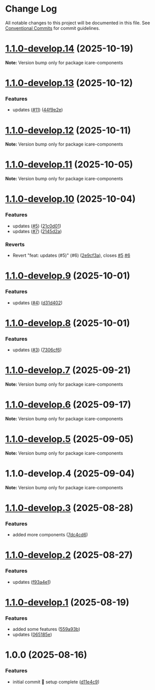 # Change Log

All notable changes to this project will be documented in this file.
See [Conventional Commits](https://conventionalcommits.org) for commit guidelines.

# [1.1.0-develop.14](https://github.com/ajkirwan1/icare-components/compare/icare-components@1.1.0-develop.13...icare-components@1.1.0-develop.14) (2025-10-19)

**Note:** Version bump only for package icare-components

# [1.1.0-develop.13](https://github.com/ajkirwan1/icare-components/compare/icare-components@1.1.0-develop.12...icare-components@1.1.0-develop.13) (2025-10-12)

### Features

- updates ([#11](https://github.com/ajkirwan1/icare-components/issues/11)) ([44f9e2e](https://github.com/ajkirwan1/icare-components/commit/44f9e2e9f9baf4f8bb328641fc9765c0ae22a92d))

# [1.1.0-develop.12](https://github.com/ajkirwan1/icare-components/compare/icare-components@1.1.0-develop.11...icare-components@1.1.0-develop.12) (2025-10-11)

**Note:** Version bump only for package icare-components

# [1.1.0-develop.11](https://github.com/ajkirwan1/icare-components/compare/icare-components@1.1.0-develop.10...icare-components@1.1.0-develop.11) (2025-10-05)

**Note:** Version bump only for package icare-components

# [1.1.0-develop.10](https://github.com/ajkirwan1/icare-components/compare/icare-components@1.1.0-develop.9...icare-components@1.1.0-develop.10) (2025-10-04)

### Features

- updates ([#5](https://github.com/ajkirwan1/icare-components/issues/5)) ([21c0d01](https://github.com/ajkirwan1/icare-components/commit/21c0d01023d71d261a9bd9abaee1d8f6bc124276))
- updates ([#7](https://github.com/ajkirwan1/icare-components/issues/7)) ([2145d2a](https://github.com/ajkirwan1/icare-components/commit/2145d2a7a49ebd6ae0459666909ba8c86326957c))

### Reverts

- Revert "feat: updates (#5)" (#6) ([2e9cf3a](https://github.com/ajkirwan1/icare-components/commit/2e9cf3a1c99d30193f182aa58cd33b6d5f5b0f1a)), closes [#5](https://github.com/ajkirwan1/icare-components/issues/5) [#6](https://github.com/ajkirwan1/icare-components/issues/6)

# [1.1.0-develop.9](https://github.com/ajkirwan1/icare-components/compare/icare-components@1.1.0-develop.8...icare-components@1.1.0-develop.9) (2025-10-01)

### Features

- updates ([#4](https://github.com/ajkirwan1/icare-components/issues/4)) ([d31d402](https://github.com/ajkirwan1/icare-components/commit/d31d402c8fbf3d0aa83274743737bbae5e7e1289))

# [1.1.0-develop.8](https://github.com/ajkirwan1/icare-components/compare/icare-components@1.1.0-develop.7...icare-components@1.1.0-develop.8) (2025-10-01)

### Features

- updates ([#3](https://github.com/ajkirwan1/icare-components/issues/3)) ([7306cf6](https://github.com/ajkirwan1/icare-components/commit/7306cf65c86860b30114c15a3606967d31ff6b86))

# [1.1.0-develop.7](https://github.com/ajkirwan1/icare-components/compare/icare-components@1.1.0-develop.6...icare-components@1.1.0-develop.7) (2025-09-21)

**Note:** Version bump only for package icare-components

# [1.1.0-develop.6](https://github.com/ajkirwan1/icare-components/compare/icare-components@1.1.0-develop.5...icare-components@1.1.0-develop.6) (2025-09-17)

**Note:** Version bump only for package icare-components

# [1.1.0-develop.5](https://github.com/ajkirwan1/icare-components/compare/icare-components@1.1.0-develop.4...icare-components@1.1.0-develop.5) (2025-09-05)

**Note:** Version bump only for package icare-components

# 1.1.0-develop.4 (2025-09-04)

**Note:** Version bump only for package icare-components

# [1.1.0-develop.3](https://github.com/ajkirwan1/icare-components/compare/v1.1.0-develop.2...v1.1.0-develop.3) (2025-08-28)

### Features

- added more components ([7dc4cd6](https://github.com/ajkirwan1/icare-components/commit/7dc4cd6dbb1bf242bc473807893ae00ee12af3a6))

# [1.1.0-develop.2](https://github.com/ajkirwan1/icare-components/compare/v1.1.0-develop.1...v1.1.0-develop.2) (2025-08-27)

### Features

- updates ([f93a4e1](https://github.com/ajkirwan1/icare-components/commit/f93a4e12e08b639a94b5117e66d960dabb7a37dc))

# [1.1.0-develop.1](https://github.com/ajkirwan1/icare-components/compare/v1.0.0...v1.1.0-develop.1) (2025-08-19)

### Features

- added some features ([559a93b](https://github.com/ajkirwan1/icare-components/commit/559a93b351608735d4081913328a8c9e39ee68a5))
- updates ([065185e](https://github.com/ajkirwan1/icare-components/commit/065185e1123fe2294fd8a0c096d844b4bd4d56d1))

# 1.0.0 (2025-08-16)

### Features

- initial commit 🎉 setup complete ([d11e4c9](https://github.com/ajkirwan1/icare-components/commit/d11e4c92e3f7e1de2fc48cc9823945d3ca21d9c7))
